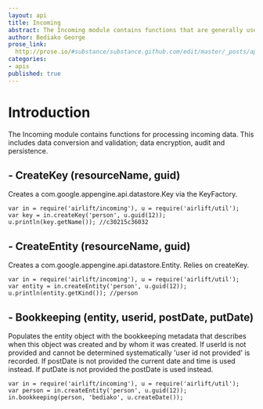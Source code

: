 ```yaml
---
layout: api
title: Incoming
abstract: The Incoming module contains functions that are generally used when processing incoming data such as during a post, put, or a delete.
author: Bediako George
prose_link:
  http://prose.io/#substance/substance.github.com/edit/master/_posts/apis/0100-01-05-incoming.md
categories:
- apis
published: true
---
```


# Introduction
The Incoming module contains functions for processing incoming data. This includes data conversion and validation; data encryption, audit and persistence.

## - CreateKey (resourceName, guid)
Creates a com.google.appengine.api.datastore.Key via the KeyFactory.

    var in = require('airlift/incoming'), u = require('airlift/util');
    var key = in.createKey('person', u.guid(12));
    u.println(key.getName()); //c30215c36032
    
## - CreateEntity (resourceName, guid)
Creates a com.google.appengine.api.datastore.Entity.  Relies on createKey.

    var in = require('airlift/incoming'), u = require('airlift/util');
    var entity = in.createEntity('person', u.guid(12));
    u.println(entity.getKind()); //person
   
## - Bookkeeping (entity, userid, postDate, putDate)
Populates the entity object with the bookkeeping metadata that describes when this object was created and by whom it was created.  If userId is not provided and cannot be determined systematically 'user id not provided' is recorded.  If postDate is not provided the current date and time is used instead.  If putDate is not provided the postDate is used instead.

    var in = require('airlift/incoming'), u = require('airlift/util');
    var person = in.createEntity('person', u.guid(12));
    in.bookkeeping(person, 'bediako', u.createDate());
    

   